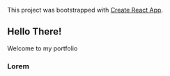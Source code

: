 This project was bootstrapped with [Create React App](https://github.com/facebook/create-react-app).

## Hello There!

Welcome to my portfolio 

### Lorem 



